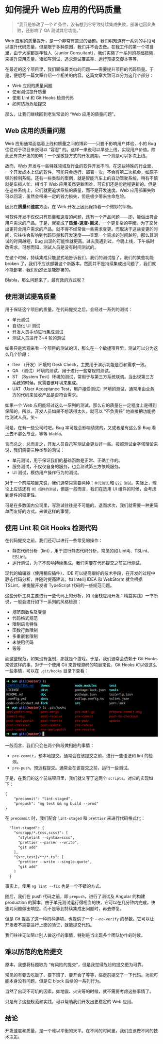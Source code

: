 如何提升 Web 应用的代码质量
===

> “我只是修改了一个 if 条件，没有想到它导致持续集成失败，部署也因此失败，还影响了 QA 测试其它功能。”

Web 应用的质量提升，是一个非常有意思的话题。我们明知道有一系列的手段可以提升代码质量，但是限于多种原因，我们并不会去做。在我工作的第一个项目里，由于大家都是年轻人（Junior Consultant），我们实施了一系列的基础措施，来提升应用质量，诸如写测试、追求测试覆盖率、运行预提交脚本等等。

在最近的这个项目里，我们面临着类似的问题——需要提升项目的代码质量。于是，便想写一篇文章介绍一个相关的内容。这篇文章大致可以分为这几个部分：

 - Web 应用的质量问题
 - 使用测试提升质量
 - 使用 Lint 和 Git Hooks 检测代码
 - 如何防范危险提交

那么，让我们继续回到老生常谈的 “Web 应用的质量问题”。

Web 应用的质量问题
---

Web 应用通常面临着上线和质量之间的博弈——只要不影响用户体验，小的 Bug 往往对于项目来说可以 “容忍” 的。这样一来说可以早些上线，实现用户价值。除此还有其开发的影响：一个是敏捷方式的开发周期，一个则是可以多次上线。

故而，Web 开发与一些特殊领域及行业的软件开发不同，在这些特殊的行业里，一个开发成本上亿的软件，可能只会运行、部署一次，不会有第二次机会，如原子弹的控制系统。还有一些类型的案例，就是智能汽车上的自动驾驶系统，稍有不慎就是车损人忙。相当于 Web 应用虽然更新困难，可它们还是能远程更新的。但是在这些系统上，它们就更追求系统的质量，而不是开发速度。Web 应用部署失败可以回滚，虽然会带来一定的钱力损失，但是极少带来生命危险。

因此在**质量**和**速度**方面，在 Web 开发上因此保持着一个微妙的平衡。

可软件开发不仅仅只有质量和速度的问题，还有一个产品问题——即，能做出符合用户需求的产品。于是，就变成了**质量-速度-需求**，一个更复杂的平衡。为了交付出更符合用户需求的产品，就不得不经常做一些需求变更。而取决于这些变更的时间，它往往会影响到代码质量和开发速度——实现一个需求的时间越短，那么其测试的时间越短，Bug 出现的可能性就更高。过去我遇到过，今晚上线，下午临时改需求。可想而知，测试人员是没有时间测试的。

在这个时候，持续集成只能显式地告诉我们，我们的测试挂了，我们的某些功能 broken 了，我们不应该部署这个新版本。然而并不是持续集成出问题了，我们就不能部署，我们仍然还是能部署的。

Blabla，那么问题来了，最有效的方式呢？

使用测试提高质量
---

用于保证这个项目的质量，在代码提交之后，会经过一系列的测试：

 - 单元测试
 - 自动化 UI 测试
 - 开发人员手动进行集成测试
 - 测试人员进行 3~4 轮的测试

如果只是宏观来看一个项目的测试的话，那么在一个敏捷项目里，测试可以分为这么几个阶段：

 - Dev （开发）环境的 Desk Check，主要用于演示功能是否和需求一致。
 - QA （测试）环境的测试，用于进行一些常规的测试。
- ST （System Test）环境的测试，常用于与第三方系统联调。当出现第三方系统的时候，就需要该环境来集成。
- UAT（User Acceptance Test，用户接受测试）环境的测试，通常用由业务方的代码来验收产品是否符合需求。

如果一个 Web 应用能经过这么一系列的测试，那么它的质量在一定程度上是得到保障的。所以，开发人员如果不想活得太久，就可以 “不负责任” 地直接把功能扔给测试人员。笑~

可是，在有一些公司时吧，Bug 率可是会影响绩效的，又或者是有这么多 Bug 看上去不那么专业，等等 blabla。

言而总之，总而言之，开发人员自己写测试会更友好一些。按照测试金字塔理论来说，我们需要三种类型的测试：

 - 单元测试，用于保证我们的基础函数是正常、正确工作的。
 - 服务测试，不仅仅自身的服务，也会测试第三方依赖服务。
 - UI 测试，模仿用户操作行为的测试。

对于一个前端项目来说，我们通常只需要两种：``单元测试`` 和 ``E2E 测试``。实际上，理论上应该还有 ``UI 组件的测试``，但是一般而言，我们在选用 UI 组件的时候，会考虑到组件的稳定性。

可是在多数国内公司里，写测试往往是不可能的。退而求次，我们就需要一种更简单而友好的方式，来做这样的事情。

使用 Lint 和 Git Hooks 检测代码
---

在代码提交之前，我们还可以进行一些常见的操作：

 - 静态代码分析（lint），用于进行静态代码分析，常见的如 Lint4j、TSLint、ESLint。
 - 运行测试，为了不影响持续集成，我们需要在代码提交之前进行测试。

现代的编辑器（使用相应插件）、IDE 可以提高很好的技术手段，在开发的过程中静态代码分析，并随时提高建议。如 Intellij IDEA 和 WebStorm 就会根据 TSLint，来提醒开发者 TypeScript 代码的一些规范问题。

这些分析工具主要进行一些代码上的分析，如《全栈应用开发：精益实践》一书所说，一般会进行如下一系列的风格检测：

 - 规范函数名及变量
 - 代码格式规范
 - 限制语言特性
 - 函数行数限制
 - 多重嵌套限制
 - 未使用代码
 - 等等

而这些规范，如果没有强制，那就是个游戏。于是，我们通常会依赖于 Git Hooks 来做这样的事。对于一个使用 Git 来管理源码的项目来说，Git Hooks 可以做这么一些事情，可以在 ``.git/hooks`` 目录下查看：

![Git Hooks](images/git-hooks.png)

一般而言，我们只会在两个阶段做相应的事情：

 - ``pre-commit``，预本地提交。通常会在该提交之前，进行一些语法和 lint 的检测。
 - ``pre-push``，预远程提交。通常会在该提交之前，运行一些测试。

于是，在我们的这个前端项目里，我们就又写了这两个 ``scripts``。对应的实现如下：

```
{
    "precommit": "lint-staged",
    "prepush": "ng test && ng build --prod"
}
```

在 ``precommit`` 时，我们配合 ``lint-staged`` 和 ``prettier`` 来进行代码格式化：

```
  "lint-staged": {
    "src/app/*.{css,scss}": [
      "stylelint --syntax=scss",
      "prettier --parser --write",
      "git add"
    ],
    "{src,test}/**/*.ts": [
      "prettier --write --single-quote",
      "git add"
    ]
  }
```

事实上，使用 ``ng lint --fix`` 也是一个不错的方式。

随后，我们在 push 代码之前，即 ``prepush``，进行了测试及 Angular 的构建 production 的脚本。由于单元测试运行得相当的快，它可以在几分钟内完成，快速对问题做出响应。而不是等到持续集成出问题时，再去修复。

但是 Git 提高了这一种的种选项，也提供了一个 ``--no-verify`` 的参数。它可以让开发者不需要进行上面的验证，就能提交代码。
 
我们往往无法阻止别人做这样的事情，特别是当出现多个团队协作的时候。

难以防范的危险提交
---

原本，我想将标题取为 “有风险的提交”，但是我觉得危险的提交更为可靠。

常见的有要去吃饭了、要下班了、要开会了等等，临走前提交了一下代码。功能可能本身没有问题，但是它 block 后续的一系列行为。

当然了出现不可坑的因素，如地震、火灾等的时候，就不需要考虑这些事情了。

只是有了这些规范和实践，可以帮助我们开发出更稳定的 Web 应用。

结论
---

开发速度和质量，是一个难以平衡的天平。在不同的时间里，我们应该做不同的技术决策。










